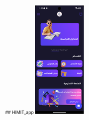 ##   H I M I T _ a p p 
 
  <img src="assets/AppImages/Screenshot_1721371993.png"  height="350" alt="dart logo"  />

  

